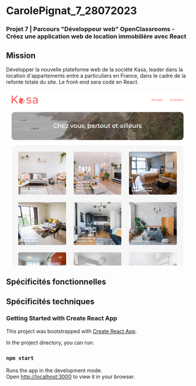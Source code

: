 # CarolePignat_7_28072023

### Projet 7 | Parcours "Développeur web" OpenClassrooms - Créez une application web de location immobilière avec React

## Mission
Développer la nouvelle plateforme web de la société Kasa, leader dans la location d'appartements entre a particuliers en France, dans le cadre de la refonte totale du site. Le front-end sera codé en React.

![Page d'accueil](Accueil.png)

## Spécificités fonctionnelles



## Spécificités techniques

### Getting Started with Create React App

This project was bootstrapped with [Create React App](https://github.com/facebook/create-react-app).

In the project directory, you can run:

### `npm start`

Runs the app in the development mode.\
Open [http://localhost:3000](http://localhost:3000) to view it in your browser.
